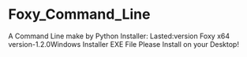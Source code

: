 # Foxy_Command_Line
A Command Line make by Python
Installer:
Lasted:version Foxy x64 version-1.2.0Windows Installer EXE File
Please Install on your Desktop!
